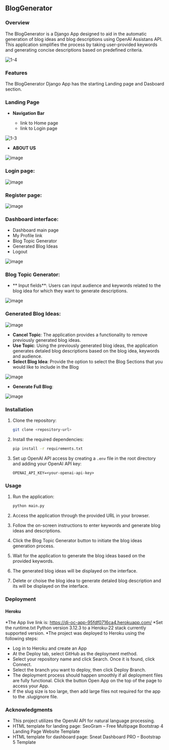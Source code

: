 ## BlogGenerator

### Overview
The BlogGenerator is a Django App designed to aid in the automatic generation of blog ideas and blog descriptions using OpenAI Assistans API. This application simplifies the process by taking user-provided keywords and generating concise descriptions based on predefined criteria.

![1-4](https://github.com/user-attachments/assets/2cf7a9e0-cc57-4652-852e-4601018069da)


### Features
The BlogGenerator Django App has the starting Landing page and Dasboard section.

### Landing Page

- __Navigation Bar__

  - link to Home page
  - link to Login page

![1-3](https://github.com/user-attachments/assets/6cde5e22-70ad-4809-8eb4-7697ca50e714)

- __ABOUT US__

![image](https://github.com/user-attachments/assets/3c23385e-df21-4558-aea6-a68b8a0b9420)

### Login page:

![image](https://github.com/user-attachments/assets/06b61b79-e8cc-4e9e-944d-5fb00bb6bd89)

### Register page:

![image](https://github.com/user-attachments/assets/769002fb-6d33-4b16-ac71-132a02b0cb65)

### Dashboard interface:
- Dashboard main page
- My Profile link
- Blog Topic Generator
- Generated Blog Ideas
- Logout

![image](https://github.com/user-attachments/assets/a0d6ef77-cb79-4aec-9af4-2b04e2b89100)

### Blog Topic Generator:
- ** Input fields**: Users can input audience and keywords related to the blog idea for which they want to generate descriptions.

![image](https://github.com/user-attachments/assets/245d8be4-bca1-4c52-89bf-77c44dc188f5)

### Generated Blog Ideas:

![image](https://github.com/user-attachments/assets/b32d6c70-5762-4a36-80af-6bcbffcf1f50)

- **Cancel Topic**: The application provides a functionality to remove previously generated blog ideas.
- **Use Topic**: Using the previously generated blog ideas, the application generates detaled blog descriptions based on the blog idea, keywords and audience.
- **Select Blog Idea**: Provide the option to select the Blog Sections that you would like to include in the Blog

![image](https://github.com/user-attachments/assets/33dd139a-6a07-4d56-b258-ed6777c49244)


- **Generate Full Blog**: 

![image](https://github.com/user-attachments/assets/86160bd4-b625-46a7-9897-323146b6b44e)


### Installation
1. Clone the repository:

    ```bash
    git clone <repository-url>
    ```

2. Install the required dependencies:

    ```bash
    pip install -r requirements.txt
    ```

3. Set up OpenAI API access by creating a `.env` file in the root directory and adding your OpenAI API key:

    ```
    OPENAI_API_KEY=<your-openai-api-key>
    ```

### Usage
1. Run the application:

    ```bash
    python main.py
    ```

2. Access the application through the provided URL in your browser.
3. Follow the on-screen instructions to enter keywords and generate blog ideas and descriptions.
4. Click the Blog Topic Generator button to initiate the blog ideas generation process.
5. Wait for the application to generate the blog ideas based on the provided keywords.
6. The generated blog ideas will be displayed on the interface.
6. Delete or choise the blog idea to generate detaled blog description and its will be displayed on the interface.

### Deployment
#### Heroku

*The App live link is: https://dj-oc-app-95fdf0716ca4.herokuapp.com/
*Set the runtime.txt Python version 3.12.3 to a Heroku-22 stack currently supported version.
*The project was deployed to Heroku using the following steps:
- Log in to Heroku and create an App
- At the Deploy tab, select GitHub as the deployment method.
- Select your repository name and click Search. Once it is found, click Connect.
- Select the branch you want to deploy, then click Deploy Branch.
- The deployment process should happen smoothly if all deployment files are fully functional. Click the button Open App on the top of the page to access your App.
- If the slug size is too large, then add large files not required for the app to the .slugignore file.


### Acknowledgments
- This project utilizes the OpenAI API for natural language processing.
- HTML template for landing page: SeoGram – Free Multipage Bootstrap 4 Landing Page Website Template
- HTML template for dashboard page: Sneat Dashboard PRO – Bootstrap 5 Template



